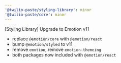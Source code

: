```yaml
---
'@twilio-paste/styling-library': minor
'@twilio-paste/core': minor
---
```


[Styling Library] Upgrade to Emotion v11

- replace `@emotion/core` with `@emotion/react`
- bump `@emotion/styled` to v11
- remove `emotion`, remove `emotion-themeing`
- both packages now included with `@emotion/react`
